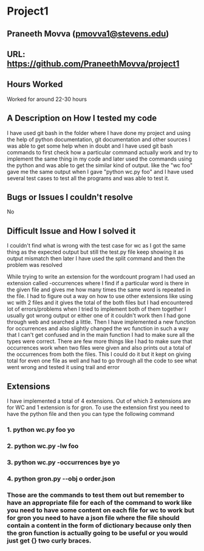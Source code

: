 # Project1

## Praneeth Movva             (pmovva1@stevens.edu)

## URL:  https://github.com/PraneethMovva/project1

## Hours Worked
Worked for around 22-30 hours

## A Description on How I tested my code
 I have used git bash in the folder where I have done my project and using the help of python documentation, git documentation and other sources I was able to get some help when in doubt and I have used git bash commands to first check how a particular command actually work and try to implement the same thing in my code and later used the commands using the python and was able to get the similar kind of output. like the "wc foo" gave me the same output when I gave "python wc.py foo" and I have used several test cases to test all the programs and was able to test it.

## Bugs or Issues I couldn't resolve
No

## Difficult Issue and How I solved it 
I couldn't find what is wrong with the test case for wc as I got the same thing as the expected output but still the test.py file keep showing it as output mismatch then later I have used the split command and then the problem was resolved

While trying to write an extension for the wordcount program I had used an extension called -occurrences where I find if a particular word is there in the given file and gives me how many times the same word is repeated in the file. I had to figure out a way on how to use other extensions like using wc with 2 files and it gives the total of the both files but I had encountered lot of errors/problems when I tried to implement both of them together I usually got wrong output or either one of it couldn't work then I had gone through web and searched a little. Then I have implemented a new function for occurrences and also slightly changed the wc function in such a way that I can't get confused and in the main function I had to make sure all the types were correct. There are few more things like I had to make sure that occurrences work when two files were given and also prints out a total of the occurrences from both the files. This I could do it but it kept on giving total for even one file as well and had to go through all the code to see what went wrong and tested it using trail and error

## Extensions
I have implemented a total of 4 extensions. Out of which 3 extensions are for WC and 1 extension is for gron. To use the extension first you need to have the python file and then you can type the following command 
### 1. python wc.py foo yo
### 2. python wc.py -lw foo 
### 3. python wc.py -occurrences bye yo
### 4. python gron.py --obj o order.json
### Those are the commands to test them out but remember to have an appropriate file for each of the command to work like you need to have some content on each file for wc to work but for gron you need to have a json file where the file should contain a content in the form of dictionary because only then the gron function is actually going to be useful or you would just get {} two curly braces.
